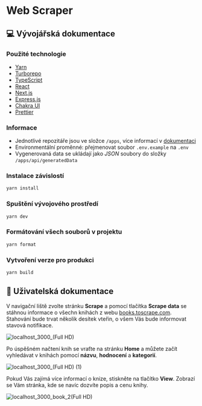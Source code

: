 # Web Scraper

## :computer: Vývojářská dokumentace

### Použité technologie

- [Yarn](https://yarnpkg.com)
- [Turborepo](https://turbo.build/repo)
- [TypeScript](https://www.typescriptlang.org)
- [React](https://react.dev)
- [Next.js](https://nextjs.org)
- [Express.js](https://expressjs.com)
- [Chakra UI](https://v2.chakra-ui.com)
- [Prettier](https://prettier.io)

### Informace

- Jednotlivé repozitáře jsou ve složce `/apps`, více informací v [dokumentaci](https://turbo.build/repo/docs/core-concepts/monorepos)
- Environmentální proměnné: přejmenovat soubor `.env.example` na `.env`
- Vygenerovaná data se ukládají jako _JSON_ soubory do složky `/apps/api/generatedData`

### Instalace závislostí

```sh
yarn install
```

### Spuštění vývojového prostředí

```sh
yarn dev
```

### Formátování všech souborů v projektu

```sh
yarn format
```

### Vytvoření verze pro produkci

```sh
yarn build
```

## :man: Uživatelská dokumentace

V navigační liště zvolte stránku **Scrape** a pomocí tlačítka **Scrape data** se stáhnou informace o všechn knihách z webu [books.toscrape.com](https://books.toscrape.com). Stahování bude trvat několik desítek vteřin, o všem Vás bude informovat stavová notifikace.

![localhost_3000_(Full HD)](https://github.com/JanKornienko/web-scraper/assets/59119423/d24ece82-5cba-4c07-bd46-92ca9f710e53)

Po úspěšném načtení knih se vraťte na stránku **Home** a můžete začít vyhledávat v knihách pomocí **názvu**, **hodnocení** a **kategorií**.

![localhost_3000_(Full HD) (1)](https://github.com/JanKornienko/web-scraper/assets/59119423/06773ba6-f291-4f91-a7ad-46a1e6d9d785)

Pokud Vás zajímá více informací o knize, stiskněte na tlačítko **View**. Zobrazí se Vám stránka, kde se navíc dozvíte popis a cenu knihy.

![localhost_3000_book_2(Full HD)](https://github.com/JanKornienko/web-scraper/assets/59119423/fc5e02f3-a507-4b44-a093-8cca38d06124)
